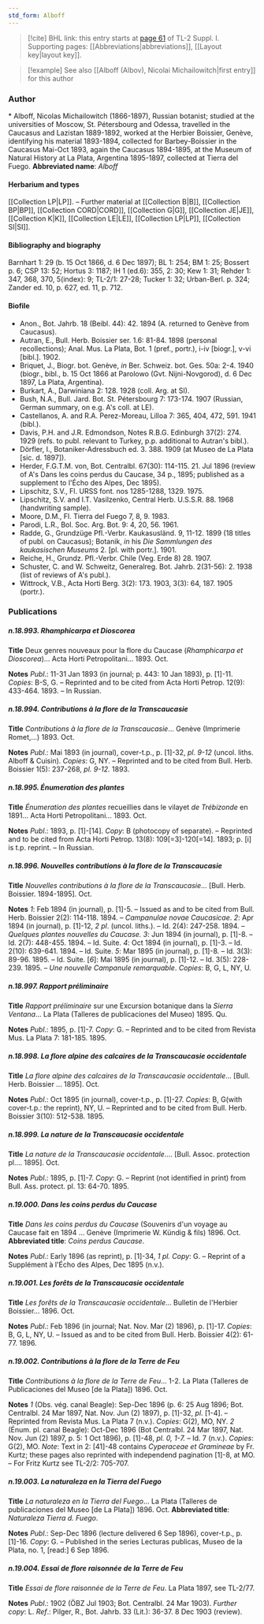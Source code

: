 ```yaml
---
std_form: Alboff
---
```


> [!cite] BHL link: this entry starts at [page 61](https://www.biodiversitylibrary.org/page/33264788) of TL-2 Suppl. I.
> Supporting pages: [[Abbreviations|abbreviations]], [[Layout key|layout key]].

> [!example] See also [[Alboff (Albov), Nicolai Michailowitch|first entry]] for this author

### Author

\* Alboff, Nicolas Michailowitch (1866-1897), Russian botanist; studied at the universities of Moscow, St. Pétersbourg and Odessa, travelled in the Caucasus and Lazistan 1889-1892, worked at the Herbier Boissier, Genève, identifying his material 1893-1894, collected for Barbey-Boissier in the Caucasus Mai-Oct 1893, again the Caucasus 1894-1895, at the Museum of Natural History at La Plata, Argentina 1895-1897, collected at Tierra del Fuego. 
**Abbreviated name**: *Alboff*

#### Herbarium and types

[[Collection LP|LP]]. – Further material at [[Collection B|B]], [[Collection BP|BP]], [[Collection CORD|CORD]], [[Collection G|G]], [[Collection JE|JE]], [[Collection K|K]], [[Collection LE|LE]], [[Collection LP|LP]], [[Collection SI|SI]].

#### Bibliography and biography

Barnhart 1: 29 (b. 15 Oct 1866, d. 6 Dec 1897); BL 1: 254; BM 1: 25; Bossert p. 6; CSP 13: 52; Hortus 3: 1187; IH 1 (ed.6): 355, 2: 30; Kew 1: 31; Rehder 1: 347, 368, 370, 5(index): 9; TL-2/1: 27-28; Tucker 1: 32; Urban-Berl. p. 324; Zander ed. 10, p. 627, ed. 11, p. 712.

#### Biofile

- Anon., Bot. Jahrb. 18 (Beibl. 44): 42. 1894 (A. returned to Genève from Caucasus).
- Autran, E., Bull. Herb. Boissier ser. 1.6: 81-84. 1898 (personal recollections); Anal. Mus. La Plata, Bot. 1 (pref., portr.), i-iv \[biogr.\], v-vi \[bibl.\]. 1902.
- Briquet, J., Biogr. bot. Genève, *in* Ber. Schweiz. bot. Ges. 50a: 2-4. 1940 (biogr., bibl., b. 15 Oct 1866 at Parolowo (Gvt. Nijni-Novgorod), d. 6 Dec 1897, La Plata, Argentina).
- Burkart, A., Darwiniana 2: 128. 1928 (coll. Arg. at SI).
- Bush, N.A., Bull. Jard. Bot. St. Pétersbourg 7: 173-174. 1907 (Russian, German summary, on e.g. A's coll. at LE).
- Castellanos, A. and R.A. Perez-Moreau, Lilloa 7: 365, 404, 472, 591. 1941 (bibl.).
- Davis, P.H. and J.R. Edmondson, Notes R.B.G. Edinburgh 37(2): 274. 1929 (refs. to publ. relevant to Turkey, p.p. additional to Autran's bibl.).
- Dörfler, I., Botaniker-Adressbuch ed. 3. 388. 1909 (at Museo de La Plata \[sic. d. 1897\]).
- Herder, F.G.T.M. von, Bot. Centralbl. 67(30): 114-115. 21. Jul 1896 (review of A's Dans les coins perdus du Caucase, 34 p., 1895; published as a supplement to l'Écho des Alpes, Dec 1895).
- Lipschitz, S.V., Fl. URSS font. nos 1285-1288, 1329. 1975.
- Lipschitz, S.V. and I.T. Vasilzenko, Central Herb. U.S.S.R. 88. 1968 (handwriting sample).
- Moore, D.M., Fl. Tierra del Fuego 7, 8, 9. 1983.
- Parodi, L.R., Bol. Soc. Arg. Bot. 9: 4, 20, 56. 1961.
- Radde, G., Grundzüge Pfl.-Verbr. Kaukasusländ. 9, 11-12. 1899 (18 titles of publ. on Caucasus); Botanik, *in* his *Die Sammlungen des kaukasischen Museums* 2. \[pl. with portr.\]. 1901.
- Reiche, H., Grundz. Pfl.-Verbr. Chile (Veg. Erde 8) 28. 1907.
- Schuster, C. and W. Schweitz, Generalreg. Bot. Jahrb. 2(31-56): 2. 1938 (list of reviews of A's publ.).
- Wittrock, V.B., Acta Horti Berg. 3(2): 173. 1903, 3(3): 64, 187. 1905 (portr.).

### Publications

##### n.18.993. Rhamphicarpa et Dioscorea

**Title**
Deux genres nouveaux pour la flore du Caucase (*Rhamphicarpa et Dioscorea*)... Acta Horti Petropolitani... 1893. Oct.

**Notes**
*Publ*.: 11-31 Jan 1893 (in journal; p. 443: 10 Jan 1893), p. \[1\]-11. *Copies*: B-S, G. – Reprinted and to be cited from Acta Horti Petrop. 12(9): 433-464. 1893. – In Russian.

##### n.18.994. Contributions à la flore de la Transcaucasie

**Title**
*Contributions à la flore de la Transcaucasie*... Genève (Imprimerie Romet,...) 1893. Oct.

**Notes**
*Publ*.: Mai 1893 (in journal), cover-t.p., p. \[1\]-32, *pl. 9-12* (uncol. liths. Alboff & Cuisin).
*Copies*: G, NY. – Reprinted and to be cited from Bull. Herb. Boissier 1(5): 237-268, *pl. 9-12.* 1893.

##### n.18.995. Énumeration des plantes

**Title**
*Énumeration des plantes* recueillies dans le vilayet *de Trébizonde* en 1891... Acta Horti Petropolitani... 1893. Oct.

**Notes**
*Publ*.: 1893, p. \[1\]-\[14\]. *Copy*: B (photocopy of separate). – Reprinted and to be cited from Acta Horti Petrop. 13(8): 109\[=3\]-120\[=14\]. 1893; p. \[i\] is t.p. reprint. – In Russian.

##### n.18.996. Nouvelles contributions à la flore de la Transcaucasie

**Title**
*Nouvelles contributions à la flore de la Transcaucasie*... \[Bull. Herb. Boissier. 1894-1895\]. Oct.

**Notes**
*1*: Feb 1894 (in journal), p. \[1\]-5. – Issued as and to be cited from Bull. Herb. Boissier 2(2): 114-118. 1894. – *Campanulae novae Caucasicae*.
*2*: Apr 1894 (in journal), p. \[1\]-12, *2 pl*. (uncol. liths.). – Id. 2(4): 247-258. 1894. – *Quelques plantes nouvelles du Caucase.
3*: Jun 1894 (in journal), p. \[1\]-8. – Id. 2(7): 448-455. 1894. – Id. Suite.
*4*: Oct 1894 (in journal), p. \[1\]-3. – Id. 2(10): 639-641. 1894. – Id. Suite.
*5*: Mar 1895 (in journal), p. \[1\]-8. – Id. 3(3): 89-96. 1895. – Id. Suite.
\[*6*\]: Mai 1895 (in journal), p. \[1\]-12. – Id. 3(5): 228-239. 1895. – *Une nouvelle Campanule remarquable*.
*Copies*: B, G, L, NY, U.

##### n.18.997. Rapport préliminaire

**Title**
*Rapport préliminaire* sur une Excursion botanique dans la *Sierra Ventana*... La Plata (Talleres de publicaciones del Museo) 1895. Qu.

**Notes**
*Publ*.: 1895, p. \[1\]-7. *Copy*: G. – Reprinted and to be cited from Revista Mus. La Plata 7: 181-185. 1895.

##### n.18.998. La flore alpine des calcaires de la Transcaucasie occidentale

**Title**
*La flore alpine des calcaires de la Transcaucasie occidentale*... \[Bull. Herb. Boissier ... 1895\]. Oct.

**Notes**
*Publ*.: Oct 1895 (in journal), cover-t.p., p. \[1\]-27. *Copies*: B, G(with cover-t.p.: the reprint), NY, U. – Reprinted and to be cited from Bull. Herb. Boissier 3(10): 512-538. 1895.

##### n.18.999. La nature de la Transcaucasie occidentale

**Title**
*La nature de la Transcaucasie occidentale*.... \[Bull. Assoc. protection pl.... 1895\]. Oct.

**Notes**
*Publ*.: 1895, p. \[1\]-7. *Copy*: G. – Reprint (not identified in print) from Bull. Ass. protect. pl. 13: 64-70. 1895.

##### n.19.000. Dans les coins perdus du Caucase

**Title**
*Dans les coins perdus du Caucase* (Souvenirs d'un voyage au Caucase fait en 1894 ... Genève (Imprimerie W. Kündig & fils) 1896. Oct.
**Abbreviated title**: *Coins perdus Caucase*.

**Notes**
*Publ*.: Early 1896 (as reprint), p. \[1\]-34, *1 pl. Copy*: G. – Reprint of a Supplément à l'Écho des Alpes, Dec 1895 (n.v.).

##### n.19.001. Les forêts de la Transcaucasie occidentale

**Title**
*Les forêts de la Transcaucasie occidentale*... Bulletin de l'Herbier Boissier... 1896. Oct.

**Notes**
*Publ*.: Feb 1896 (in journal; Nat. Nov. Mar (2) 1896), p. \[1\]-17. *Copies*: B, G, L, NY, U. – Issued as and to be cited from Bull. Herb. Boissier 4(2): 61-77. 1896.

##### n.19.002. Contributions à la flore de la Terre de Feu

**Title**
*Contributions à la flore de la Terre de Feu*... 1-2. La Plata (Talleres de Publicaciones del Museo \[de la Plata\]) 1896. Oct.

**Notes**
*1* (Obs. vég. canal Beagle): Sep-Dec 1896 (p. 6: 25 Aug 1896; Bot. Centralbl. 24 Mar 1897, Nat. Nov. Jun (2) 1897), p. \[1\]-32, *pl*. \[1-4\]. – Reprinted from Revista Mus. La Plata 7 (n.v.). *Copies*: G(2), MO, NY.
*2* (Énum. pl. canal Beagle): Oct-Dec 1896 (Bot Centralbl. 24 Mar 1897, Nat. Nov. Jun (2) 1897, p. 5: 1 Oct 1896), p. \[1\]-48, *pl. 0, 1-7.* – Id. 7 (n.v.). *Copies*: G(2), MO.
*Note*: Text in 2: \[41\]-48 contains *Cyperaceae et Gramineae* by Fr. Kurtz; these pages also reprinted with independend pagination \[1\]-8, at MO. – For Fritz Kurtz see TL-2/2: 705-707.

##### n.19.003. La naturaleza en la Tierra del Fuego

**Title**
*La naturaleza en la Tierra del Fuego*... La Plata (Talleres de publicaciones del Museo \[de La Plata\]) 1896. Oct.
**Abbreviated title**: *Naturaleza Tierra d. Fuego*.

**Notes**
*Publ*.: Sep-Dec 1896 (lecture delivered 6 Sep 1896), cover-t.p., p. \[1\]-16. *Copy*: G. – Published in the series Lecturas publicas, Museo de la Plata, no. 1, \[read:\] 6 Sep 1896.

##### n.19.004. Essai de flore raisonnée de la Terre de Feu

**Title**
*Essai de flore raisonnée de la Terre de Feu*. La Plata 1897, see TL-2/77.

**Notes**
*Publ*.: 1902 (ÖBZ Jul 1903; Bot. Centralbl. 24 Mar 1903). *Further copy*: L.
*Ref*.: Pilger, R., Bot. Jahrb. 33 (Lit.): 36-37. 8 Dec 1903 (review).


